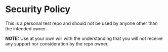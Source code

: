 # Security Policy

This is a personal test repo and should not be used by anyone other than the intended owner.

**NOTE:**  Use at your own will with the understanding that you will not receive any support nor consideration by the repo owner.
